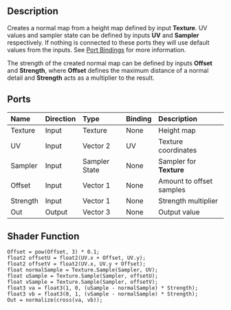 ## Description

Creates a normal map from a height map defined by input **Texture**. UV values and sampler state can be defined by inputs **UV** and **Sampler** respectively. If nothing is connected to these ports they will use default values from the inputs. See [Port Bindings](https://github.com/Unity-Technologies/ShaderGraph/wiki/Port-Bindings) for more information.

The strength of the created normal map can be defined by inputs **Offset** and **Strength**, where **Offset** defines the maximum distance of a normal detail and **Strength** acts as a multiplier to the result.

## Ports

| Name        | Direction           | Type  | Binding | Description |
|:------------ |:-------------|:-----|:---|:---|
| Texture      | Input | Texture | None | Height map |
| UV      | Input | Vector 2 | UV | Texture coordinates |
| Sampler      | Input | Sampler State | None | Sampler for **Texture** |
| Offset      | Input | Vector 1 | None | Amount to offset samples |
| Strength      | Input | Vector 1 | None | Strength multiplier |
| Out | Output      |    Vector 3 | None | Output value |

## Shader Function

```
Offset = pow(Offset, 3) * 0.1;
float2 offsetU = float2(UV.x + Offset, UV.y);
float2 offsetV = float2(UV.x, UV.y + Offset);
float normalSample = Texture.Sample(Sampler, UV);
float uSample = Texture.Sample(Sampler, offsetU);
float vSample = Texture.Sample(Sampler, offsetV);
float3 va = float3(1, 0, (uSample - normalSample) * Strength);
float3 vb = float3(0, 1, (vSample - normalSample) * Strength);
Out = normalize(cross(va, vb));
```